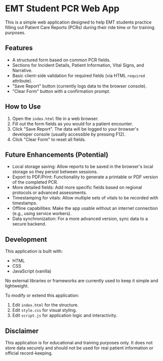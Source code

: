 # EMT Student PCR Web App

This is a simple web application designed to help EMT students practice filling out Patient Care Reports (PCRs) during their ride time or for training purposes.

## Features

*   A structured form based on common PCR fields.
*   Sections for Incident Details, Patient Information, Vital Signs, and Narrative.
*   Basic client-side validation for required fields (via HTML `required` attribute).
*   "Save Report" button (currently logs data to the browser console).
*   "Clear Form" button with a confirmation prompt.

## How to Use

1.  Open the `index.html` file in a web browser.
2.  Fill out the form fields as you would for a patient encounter.
3.  Click "Save Report". The data will be logged to your browser's developer console (usually accessible by pressing F12).
4.  Click "Clear Form" to reset all fields.

## Future Enhancements (Potential)

*   Local storage saving: Allow reports to be saved in the browser's local storage so they persist between sessions.
*   Export to PDF/Print: Functionality to generate a printable or PDF version of the completed PCR.
*   More detailed fields: Add more specific fields based on regional protocols or advanced assessments.
*   Timestamping for vitals: Allow multiple sets of vitals to be recorded with timestamps.
*   Offline capabilities: Make the app usable without an internet connection (e.g., using service workers).
*   Data synchronization: For a more advanced version, sync data to a secure backend.

## Development

This application is built with:

*   HTML
*   CSS
*   JavaScript (vanilla)

No external libraries or frameworks are currently used to keep it simple and lightweight.

To modify or extend this application:

1.  Edit `index.html` for the structure.
2.  Edit `style.css` for visual styling.
3.  Edit `script.js` for application logic and interactivity.

## Disclaimer

This application is for educational and training purposes only. It does not store data securely and should not be used for real patient information or official record-keeping.